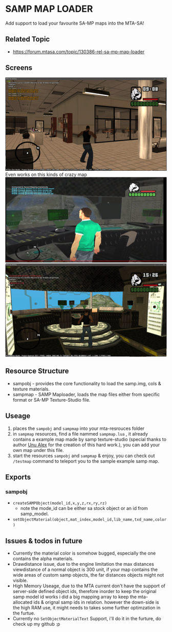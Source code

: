 # SAMP MAP LOADER
Add support to load your favourite SA-MP maps into the MTA-SA!
## Related Topic 
* https://forum.mtasa.com/topic/130386-rel-sa-mp-map-loader
## Screens 
![](doc/img1.png)
Even works on this kinds of crazy map
![](doc/img2.png)
![](doc/img3.png)
## Resource Structure
* sampobj - provides the core functionality to load the samp.img, cols & texture materials.
* sampmap - SAMP Maploader, loads the map files either from specific format or SA-MP Texture-Studio file.
## Useage 
1. places the `sampobj` and `sampmap` into your mta-resrouces folder
2. in `sampmap` resources, find a file nammed `sampmap.lua` , it already contains a example map made by samp texture-studio (special thanks to author [Unu Alex](https://www.youtube.com/watch?v=Sb4cU0vY3T0) for the creation of this hard work.), you can add your own map under this file.
3. start the resources `sampobj` and `sampmap` & enjoy, you can check out `/testmap`  command to teleport you to the sample example samp map.
## Exports 
### sampobj
* `createSAMPObject(model_id,x,y,z,rx,ry,rz)` 
    * note the mode_id can be either sa stock object or an id from samp_model.
* `setObjectMaterial(object,mat_index,model_id,lib_name,txd_name,color)`

## Issues & todos in future
* Currently the material color is somehow bugged, especially the one contains the alpha materials.
* Drawdistance issue, due to the engine limitation the max distances viewdistance of a normal object is 300 unit, if your map contains the wide areas of custom samp objects, the far distances objects might not visible.
* High Memory Useage, due to the MTA current don't have the support of server-side defined object ids, therefore inorder to keep the original samp model id works i did a big mapping array to keep the mta-allocated ids & orignal samp ids in relation. however the down-side is the high RAM use, it might needs to takes some further optimzation in the furtue.
* Currently no `SetObjectMaterialText` Support, i'll do it in the furture, do check up my github :p